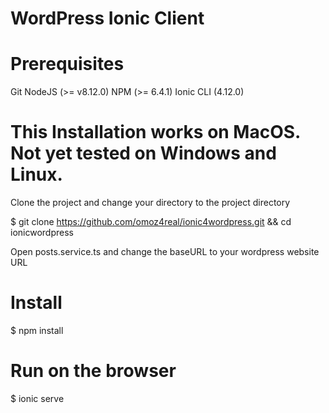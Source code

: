 # WordPress Ionic Client

# Prerequisites

Git
NodeJS (>= v8.12.0)
NPM (>= 6.4.1)
Ionic CLI (4.12.0)

# This Installation works on MacOS. Not yet tested on Windows and Linux.

Clone the project and change your directory to the project directory

$ git clone https://github.com/omoz4real/ionic4wordpress.git && cd ionicwordpress

Open posts.service.ts and change the baseURL to your wordpress website URL

# Install
$ npm install

# Run on the browser
$ ionic serve



